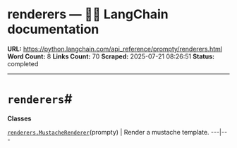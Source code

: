 # renderers — 🦜🔗 LangChain  documentation

**URL:** https://python.langchain.com/api_reference/prompty/renderers.html
**Word Count:** 8
**Links Count:** 70
**Scraped:** 2025-07-21 08:26:51
**Status:** completed

---

# `renderers`\#

**Classes**

[`renderers.MustacheRenderer`](https://python.langchain.com/api_reference/prompty/renderers/langchain_prompty.renderers.MustacheRenderer.html#langchain_prompty.renderers.MustacheRenderer "langchain_prompty.renderers.MustacheRenderer")\(prompty\) | Render a mustache template.   ---|---